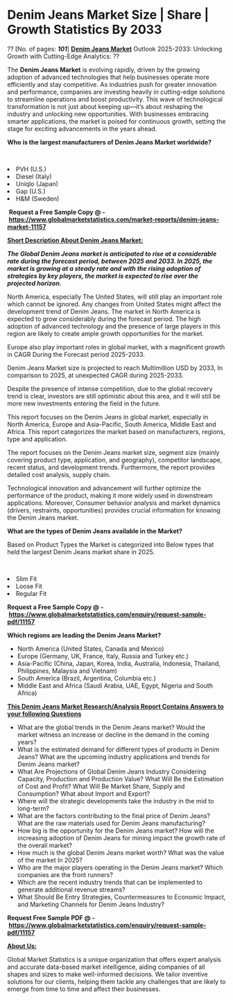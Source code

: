 <H1>Denim Jeans Market Size | Share | Growth Statistics By 2033</H1><p>?? [No. of pages:&nbsp;<strong><em>101</em></strong>]&nbsp;<strong><a href="https://www.globalmarketstatistics.com/market-reports/denim-jeans-market-11157">Denim Jeans&nbsp;Market</a></strong>&nbsp;Outlook 2025-2033: Unlocking Growth with Cutting-Edge Analytics: ??</p><p>The <strong>Denim Jeans Market</strong> is evolving rapidly, driven by the growing adoption of advanced technologies that help businesses operate more efficiently and stay competitive. As industries push for greater innovation and performance, companies are investing heavily in cutting-edge solutions to streamline operations and boost productivity. This wave of technological transformation is not just about keeping up&mdash;it&rsquo;s about reshaping the industry and unlocking new opportunities. With businesses embracing smarter applications, the market is poised for continuous growth, setting the stage for exciting advancements in the years ahead.</p><p><strong>Who is the largest manufacturers of Denim Jeans Market worldwide?</strong></p><p>&nbsp;<li>PVH (U.S.)<li> Diesel (Italy) <li> Uniqlo (Japan)<li> Gap (U.S.)<li> H&M (Sweden)</p><p>&nbsp;<strong>Request a Free Sample Copy @ -&nbsp;<a href="https://www.globalmarketstatistics.com/market-reports/denim-jeans-market-11157">https://www.globalmarketstatistics.com/market-reports/denim-jeans-market-11157</a></strong></p><p><strong><u>Short Description About Denim Jeans Market:</u></strong></p><p><strong><em>The Global Denim Jeans market is anticipated to rise at a considerable rate during the forecast period, between 2025 and 2033. In 2025, the market is growing at a steady rate and with the rising adoption of strategies by key players, the market is expected to rise over the projected horizon.</em></strong></p><p>North America, especially The United States, will still play an important role which cannot be ignored. Any changes from United States might affect the development trend of Denim Jeans. The market in North America is expected to grow considerably during the forecast period. The high adoption of advanced technology and the presence of large players in this region are likely to create ample growth opportunities for the market.</p><p>Europe also play important roles in global market, with a magnificent growth in CAGR During the Forecast period 2025-2033.</p><p>Denim Jeans Market size is projected to reach Multimillion USD by 2033, In comparison to 2025, at unexpected CAGR during 2025-2033.</p><p>Despite the presence of intense competition, due to the global recovery trend is clear, investors are still optimistic about this area, and it will still be more new investments entering the field in the future.</p><p>This report focuses on the Denim Jeans in global market, especially in North America, Europe and Asia-Pacific, South America, Middle East and Africa. This report categorizes the market based on manufacturers, regions, type and application.</p><p>The report focuses on the Denim Jeans market size, segment size (mainly covering product type, application, and geography), competitor landscape, recent status, and development trends. Furthermore, the report provides detailed cost analysis, supply chain.</p><p>Technological innovation and advancement will further optimize the performance of the product, making it more widely used in downstream applications. Moreover, Consumer behavior analysis and market dynamics (drivers, restraints, opportunities) provides crucial information for knowing the Denim Jeans market.</p><p><strong>What are the types of Denim Jeans available in the Market?</strong></p><p>Based on Product Types the Market is categorized into Below types that held the largest Denim Jeans market share in 2025.</p><p>&nbsp;<li>Slim Fit<li> Loose Fit<li> Regular Fit&nbsp;</p><p><strong>Request a Free Sample Copy @ -&nbsp;<a href="https://www.globalmarketstatistics.com/enquiry/request-sample-pdf/11157">https://www.globalmarketstatistics.com/enquiry/request-sample-pdf/11157</a></strong></p><p><strong>Which regions are leading the Denim Jeans Market?</strong></p><ul><li>North America (United States, Canada and Mexico)</li><li>Europe (Germany, UK, France, Italy, Russia and Turkey etc.)</li><li>Asia-Pacific (China, Japan, Korea, India, Australia, Indonesia, Thailand, Philippines, Malaysia and Vietnam)</li><li>South America (Brazil, Argentina, Columbia etc.)</li><li>Middle East and Africa (Saudi Arabia, UAE, Egypt, Nigeria and South Africa)</li></ul><p><strong><u>This Denim Jeans Market Research/Analysis Report Contains Answers to your following Questions</u></strong></p><ul><li>What are the global trends in the Denim Jeans market? Would the market witness an increase or decline in the demand in the coming years?</li><li>What is the estimated demand for different types of products in Denim Jeans? What are the upcoming industry applications and trends for Denim Jeans market?</li><li>What Are Projections of Global Denim Jeans Industry Considering Capacity, Production and Production Value? What Will Be the Estimation of Cost and Profit? What Will Be Market Share, Supply and Consumption? What about Import and Export?</li><li>Where will the strategic developments take the industry in the mid to long-term?</li><li>What are the factors contributing to the final price of Denim Jeans? What are the raw materials used for Denim Jeans manufacturing?</li><li>How big is the opportunity for the Denim Jeans market? How will the increasing adoption of Denim Jeans for mining impact the growth rate of the overall market?</li><li>How much is the global Denim Jeans market worth? What was the value of the market In 2025?</li><li>Who are the major players operating in the Denim Jeans market? Which companies are the front runners?</li><li>Which are the recent industry trends that can be implemented to generate additional revenue streams?</li><li>What Should Be Entry Strategies, Countermeasures to Economic Impact, and Marketing Channels for Denim Jeans Industry?</li></ul><p><strong>Request Free Sample PDF @ -&nbsp;<a href="https://www.globalmarketstatistics.com/enquiry/request-sample-pdf/11157">https://www.globalmarketstatistics.com/enquiry/request-sample-pdf/11157</a></strong></p><p><strong><u>About Us:</u></strong></p><p>Global Market Statistics&nbsp;is a unique organization that offers expert analysis and accurate data-based market intelligence, aiding companies of all shapes and sizes to make well-informed decisions. We tailor inventive solutions for our clients, helping them tackle any challenges that are likely to emerge from time to time and affect their businesses.</p>
